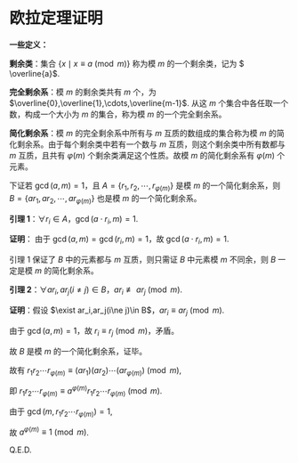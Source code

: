 <head>
    <script src="https://cdn.mathjax.org/mathjax/latest/MathJax.js?config=TeX-AMS-MML_HTMLorMML" type="text/javascript"></script>
    <script type="text/x-mathjax-config">
        MathJax.Hub.Config({
            tex2jax: {
            skipTags: ['script', 'noscript', 'style', 'textarea', 'pre'],
            inlineMath: [['$','$']]
            }
        });
    </script>
</head>

# 欧拉定理证明

**一些定义：**

**剩余类**：集合 $\{x\mid x\equiv a\pmod m\}$ 称为模 $m$ 的一个剩余类，记为 $ \overline{a}$.	

**完全剩余系**：模 $m$ 的剩余类共有 $m$ 个，为 $\overline{0},\overline{1},\cdots,\overline{m-1}$. 从这 $m$ 个集合中各任取一个数，构成一个大小为 $m$ 的集合，称为模 $m$ 的一个完全剩余系。

**简化剩余系**：模 $m$ 的完全剩余系中所有与 $m$ 互质的数组成的集合称为模 $m$ 的简化剩余系。由于每个剩余类中若有一个数与 $m$ 互质，则这个剩余类中所有数都与 $m$ 互质，且共有 $\varphi(m)$ 个剩余类满足这个性质。故模 $m$ 的简化剩余系有 $\varphi(m)$ 个元素。

下证若 $\gcd(a,m)=1$，且 $A=\{r_1,r_2,\cdots,r_{\varphi(m)}\}$ 是模 $m$ 的一个简化剩余系，则 $B=\{ar_1,ar_2,\cdots,ar_{\varphi(m)}\}$ 也是模 $m$ 的一个简化剩余系。

**引理 1**：$\forall r_i\in A$，$\gcd(a\cdot r_i,m)=1$.

**证明**： 由于 $\gcd(a,m)=\gcd(r_i,m)=1$，故 $\gcd(a\cdot r_i,m)=1$.

引理 1 保证了 $B$ 中的元素都与 $m$ 互质，则只需证 $B$ 中元素模 $m$ 不同余，则 $B$ 一定是模 $m$ 的简化剩余系。

**引理 2**：$\forall ar_i,ar_j(i\ne j)\in B$，$ar_i\not\equiv ar_j\pmod m$.

**证明**：假设 $\exist ar_i,ar_j(i\ne j)\in B$，$ar_i\equiv ar_j\pmod m$.

由于 $\gcd(a,m)=1$，故 $r_i\equiv r_j\pmod m$，矛盾。

故 $B$ 是模 $m$ 的一个简化剩余系，证毕。

故有 $r_1r_2\cdots r_{\varphi(m)}\equiv(ar_1)(ar_2)\cdots(ar_{\varphi(m)})\pmod m$,

即 $r_1r_2\cdots r_{\varphi(m)}\equiv a^{\varphi(m)}r_1r_2\cdots r_{\varphi(m)}\pmod m$.

由于 $\gcd(m,r_1r_2\cdots r_{\varphi(m)})=1$,

故 $a^{\varphi(m)}\equiv 1\pmod m$.

Q.E.D.
